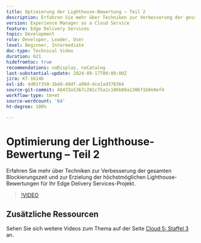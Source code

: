 ```yaml
---
title: Optimierung der Lighthouse-Bewertung – Teil 2
description: Erfahren Sie mehr über Techniken zur Verbesserung der gesamten Blockierungszeit und zur Erzielung der höchstmöglichen Lighthouse-Bewertungen für Ihr Edge Delivery Services-Projekt.
version: Experience Manager as a Cloud Service
feature: Edge Delivery Services
topic: Development
role: Developer, Leader, User
level: Beginner, Intermediate
doc-type: Technical Video
duration: 621
hidefromtoc: true
recommendations: noDisplay, noCatalog
last-substantial-update: 2024-09-17T00:00:00Z
jira: KT-16146
exl-id: 4d01f350-1bdd-49df-a99d-dce1ad378364
source-git-commit: 48433a5367c281cf5a1c106b08a1306f1b0e8ef4
workflow-type: tm+mt
source-wordcount: '64'
ht-degree: 100%

---
```


# Optimierung der Lighthouse-Bewertung – Teil 2

Erfahren Sie mehr über Techniken zur Verbesserung der gesamten Blockierungszeit und zur Erzielung der höchstmöglichen Lighthouse-Bewertungen für Ihr Edge Delivery Services-Projekt.

>[!VIDEO](https://video.tv.adobe.com/v/3434042/?learn=on)

## Zusätzliche Ressourcen

Sehen Sie sich weitere Videos zum Thema auf der Seite [Cloud 5: Staffel 3](../cloud5-season-3.md) an.

